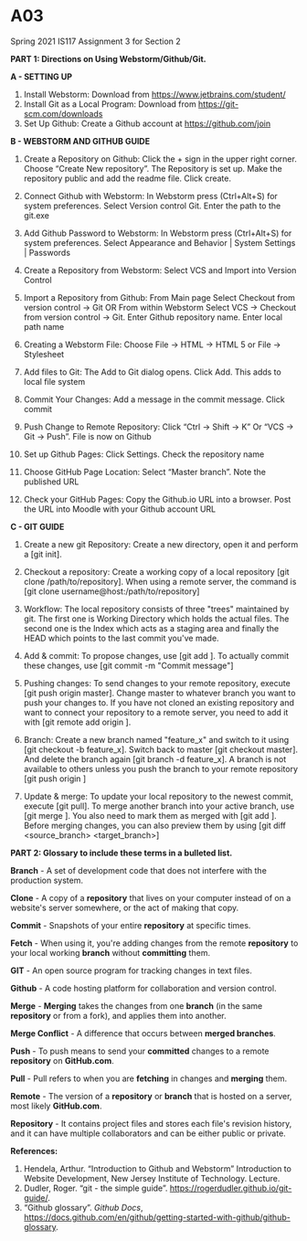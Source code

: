 # A03
Spring 2021 IS117 Assignment 3 for Section 2

**PART 1: Directions on Using Webstorm/Github/Git.**

**A - SETTING UP**
1. Install Webstorm: Download from  https://www.jetbrains.com/student/
2. Install Git as a Local Program: Download from https://git-scm.com/downloads
3. Set Up Github: Create a Github account at https://github.com/join

**B - WEBSTORM AND GITHUB GUIDE**
1. Create a Repository on Github: Click the + sign in the upper right corner. Choose “Create New repository”. The Repository is set up. Make the repository public and add the readme file. Click create.

2. Connect Github with Webstorm: In Webstorm press (Ctrl+Alt+S) for system preferences. Select Version control Git. Enter the path to the git.exe

3. Add Github Password to Webstorm: In Webstorm press (Ctrl+Alt+S) for system preferences. Select Appearance and Behavior | System Settings | Passwords

4. Create a Repository from Webstorm: Select VCS and Import into Version Control

5. Import a Repository from Github: From Main page Select Checkout from version control → Git OR From within Webstorm Select VCS → Checkout from version control → Git. Enter Github repository name. Enter local path name

6. Creating a Webstorm File: Choose File → HTML →  HTML 5 or File → Stylesheet

7. Add files to Git: The Add to Git dialog opens. Click Add. This adds to local file system

8. Commit Your Changes: Add a message in the commit message. Click commit

9. Push Change to Remote Repository: Click “Ctrl → Shift →  K” Or “VCS →  Git → Push”. File is now on Github

10. Set up Github Pages: Click Settings. Check the repository name

11. Choose GitHub Page Location: Select “Master branch”. Note the published URL

12. Check your GitHub Pages: Copy the Github.io URL into a browser. Post the URL into Moodle with your Github account URL

**C - GIT GUIDE**
1. Create a new git Repository: Create a new directory, open it and perform a [git init].

2. Checkout a repository: Create a working copy of a local repository [git clone /path/to/repository]. When using a remote server, the command is [git clone username@host:/path/to/repository]

3. Workflow: The local repository consists of three "trees" maintained by git. The first one is Working Directory which holds the actual files. The second one is the Index which acts as a staging area and finally the HEAD which points to the last commit you've made.

4. Add & commit: To propose changes, use [git add <filename>]. To actually commit these changes, use [git commit -m "Commit message"]

5. Pushing changes: To send changes to your remote repository, execute [git push origin master]. Change master to whatever branch you want to push your changes to. If you have not cloned an existing repository and want to connect your repository to a remote server, you need to add it with [git remote add origin <server>].

6. Branch: Create a new branch named "feature_x" and switch to it using [git checkout -b feature_x]. Switch back to master [git checkout master]. And delete the branch again [git branch -d feature_x]. A branch is not available to others unless you push the branch to your remote repository [git push origin <branch>]

7. Update & merge: To update your local repository to the newest commit, execute [git pull]. To merge another branch into your active branch, use [git merge <branch>]. You also need to mark them as merged with [git add <filename>]. Before merging changes, you can also preview them by using [git diff <source_branch> <target_branch>]



**PART 2: Glossary to include these terms in a bulleted list.**

**Branch** - A set of development code that does not interfere with the production system.

**Clone** - A copy of a **repository** that lives on your computer instead of on a website's server somewhere, or the act of making that copy. 

**Commit** - Snapshots of your entire **repository** at specific times.

**Fetch** - When using it, you're adding changes from the remote **repository** to your local working **branch** without **committing** them.

**GIT** - An open source program for tracking changes in text files.

**Github** - A code hosting platform for collaboration and version control.

**Merge** - **Merging** takes the changes from one **branch** (in the same **repository** or from a fork), and applies them into another. 

**Merge Conflict** - A difference that occurs between **merged branches**. 

**Push** - To push means to send your **committed** changes to a remote **repository** on **GitHub.com**.

**Pull** - Pull refers to when you are **fetching** in changes and **merging** them. 

**Remote** -  The version of a **repository** or **branch** that is hosted on a server, most likely **GitHub.com**.

**Repository** - It contains project files and stores each file's revision history, and it can have multiple collaborators and can be either public or private.



**References:**
1. Hendela, Arthur. “Introduction to Github and Webstorm” Introduction to Website Development, New Jersey Institute of Technology. Lecture. 
2. Dudler, Roger. “git - the simple guide”. https://rogerdudler.github.io/git-guide/.
3. “Github glossary”. _Github Docs_, https://docs.github.com/en/github/getting-started-with-github/github-glossary.
